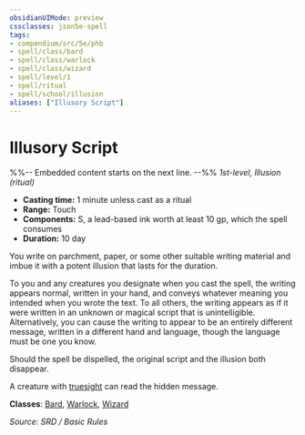```yaml
---
obsidianUIMode: preview
cssclasses: json5e-spell
tags:
- compendium/src/5e/phb
- spell/class/bard
- spell/class/warlock
- spell/class/wizard
- spell/level/1
- spell/ritual
- spell/school/illusion
aliases: ["Illusory Script"]
---
```

# Illusory Script
%%-- Embedded content starts on the next line. --%%
*1st-level, Illusion (ritual)*  

- **Casting time:** 1 minute unless cast as a ritual
- **Range:** Touch
- **Components:** S, a lead-based ink worth at least 10 gp, which the spell consumes
- **Duration:** 10 day

You write on parchment, paper, or some other suitable writing material and imbue it with a potent illusion that lasts for the duration.

To you and any creatures you designate when you cast the spell, the writing appears normal, written in your hand, and conveys whatever meaning you intended when you wrote the text. To all others, the writing appears as if it were written in an unknown or magical script that is unintelligible. Alternatively, you can cause the writing to appear to be an entirely different message, written in a different hand and language, though the language must be one you know.

Should the spell be dispelled, the original script and the illusion both disappear.

A creature with [truesight](rules/senses.md#truesight) can read the hidden message.

**Classes**: [Bard](compendium/classes/bard.md), [Warlock](compendium/classes/warlock.md), [Wizard](compendium/classes/wizard.md)

*Source: SRD / Basic Rules*